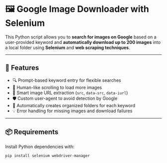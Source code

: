 # 🖼️ Google Image Downloader with Selenium

This Python script allows you to **search for images on Google** based on a user-provided keyword and **automatically download up to 200 images** into a local folder using **Selenium** and **web scraping techniques**.

---

## 🚀 Features

- 🔍 Prompt-based keyword entry for flexible searches
- 🤖 Human-like scrolling to load more images
- 🧠 Smart image URL extraction (`src`, `data-src`, `data-iurl`)
- 🛡️ Custom user-agent to avoid detection by Google
- 📁 Automatically creates organized folders for each keyword
- 💡 Error handling for missing images and download failures

---

## 📦 Requirements

Install Python dependencies with:

```bash
pip install selenium webdriver-manager
